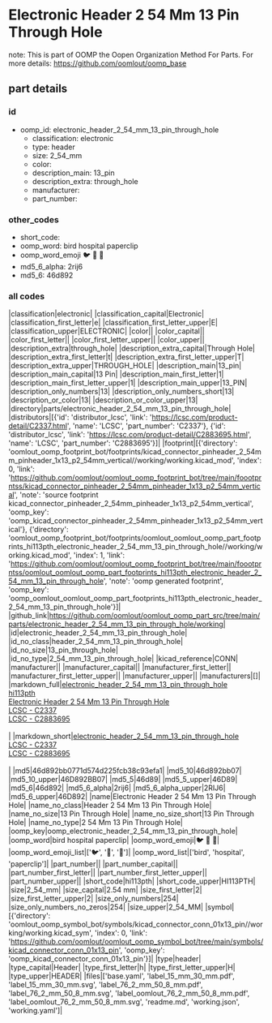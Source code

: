 # Electronic Header 2 54 Mm 13 Pin Through Hole  

note: This is part of OOMP the Oopen Organization Method For Parts. For more details: https://github.com/oomlout/oomp_base

##  part details





### id
* oomp_id: electronic_header_2_54_mm_13_pin_through_hole
  * classification: electronic
  * type: header
  * size: 2_54_mm
  * color: 
  * description_main: 13_pin
  * description_extra: through_hole
  * manufacturer: 
  * part_number: 

### other_codes
* short_code: 
* oomp_word: bird hospital paperclip
* oomp_word_emoji :bird: :hospital: :paperclip:
* md5_6_alpha: 2rij6
* md5_6: 46d892

### all codes 
|classification|electronic|
|classification_capital|Electronic|
|classification_first_letter|e|
|classification_first_letter_upper|E|
|classification_upper|ELECTRONIC|
|color||
|color_capital||
|color_first_letter||
|color_first_letter_upper||
|color_upper||
|description_extra|through_hole|
|description_extra_capital|Through Hole|
|description_extra_first_letter|t|
|description_extra_first_letter_upper|T|
|description_extra_upper|THROUGH_HOLE|
|description_main|13_pin|
|description_main_capital|13 Pin|
|description_main_first_letter|1|
|description_main_first_letter_upper|1|
|description_main_upper|13_PIN|
|description_only_numbers|13|
|description_only_numbers_short|13|
|description_or_color|13|
|description_or_color_upper|13|
|directory|parts/electronic_header_2_54_mm_13_pin_through_hole|
|distributors|[{'id': 'distributor_lcsc', 'link': 'https://lcsc.com/product-detail/C2337.html', 'name': 'LCSC', 'part_number': 'C2337'}, {'id': 'distributor_lcsc', 'link': 'https://lcsc.com/product-detail/C2883695.html', 'name': 'LCSC', 'part_number': 'C2883695'}]|
|footprint|[{'directory': 'oomlout_oomp_footprint_bot/footprints/kicad_connector_pinheader_2_54mm_pinheader_1x13_p2_54mm_vertical//working/working.kicad_mod', 'index': 0, 'link': 'https://github.com/oomlout/oomlout_oomp_footprint_bot/tree/main/foootprntss/kicad_connector_pinheader_2_54mm_pinheader_1x13_p2_54mm_vertical', 'note': 'source footprint kicad_connector_pinheader_2_54mm_pinheader_1x13_p2_54mm_vertical', 'oomp_key': 'oomp_kicad_connector_pinheader_2_54mm_pinheader_1x13_p2_54mm_vertical'}, {'directory': 'oomlout_oomp_footprint_bot/footprints/oomlout_oomlout_oomp_part_footprints_hi113pth_electronic_header_2_54_mm_13_pin_through_hole//working/working.kicad_mod', 'index': 1, 'link': 'https://github.com/oomlout/oomlout_oomp_footprint_bot/tree/main/foootprntss/oomlout_oomlout_oomp_part_footprints_hi113pth_electronic_header_2_54_mm_13_pin_through_hole', 'note': 'oomp generated footprint', 'oomp_key': 'oomp_oomlout_oomlout_oomp_part_footprints_hi113pth_electronic_header_2_54_mm_13_pin_through_hole'}]|
|github_link|https://github.com/oomlout/oomlout_oomp_part_src/tree/main/parts/electronic_header_2_54_mm_13_pin_through_hole/working|
|id|electronic_header_2_54_mm_13_pin_through_hole|
|id_no_class|header_2_54_mm_13_pin_through_hole|
|id_no_size|13_pin_through_hole|
|id_no_type|2_54_mm_13_pin_through_hole|
|kicad_reference|CONN|
|manufacturer||
|manufacturer_capital||
|manufacturer_first_letter||
|manufacturer_first_letter_upper||
|manufacturer_upper||
|manufacturers|[]|
|markdown_full|[electronic_header_2_54_mm_13_pin_through_hole](https://github.com/oomlout/oomlout_oomp_part_src/tree/main/parts/electronic_header_2_54_mm_13_pin_through_hole/working)<br>[hi113pth](https://github.com/oomlout/oomlout_oomp_part_src/tree/main/parts/electronic_header_2_54_mm_13_pin_through_hole/working)<br>[Electronic Header 2 54 Mm 13 Pin Through Hole](https://github.com/oomlout/oomlout_oomp_part_src/tree/main/parts/electronic_header_2_54_mm_13_pin_through_hole/working)<br>[LCSC - C2337<br>](https://lcsc.com/product-detail/C2337.html)[LCSC - C2883695<br>](https://lcsc.com/product-detail/C2883695.html)<br>|
|markdown_short|[electronic_header_2_54_mm_13_pin_through_hole](https://github.com/oomlout/oomlout_oomp_part_src/tree/main/parts/electronic_header_2_54_mm_13_pin_through_hole/working)<br>[LCSC - C2337<br>](https://lcsc.com/product-detail/C2337.html)[LCSC - C2883695<br>](https://lcsc.com/product-detail/C2883695.html)<br>|
|md5|46d892bb0771d574d225fcb38c93efa1|
|md5_10|46d892bb07|
|md5_10_upper|46D892BB07|
|md5_5|46d89|
|md5_5_upper|46D89|
|md5_6|46d892|
|md5_6_alpha|2rij6|
|md5_6_alpha_upper|2RIJ6|
|md5_6_upper|46D892|
|name|Electronic Header 2 54 Mm 13 Pin Through Hole|
|name_no_class|Header 2 54 Mm 13 Pin Through Hole|
|name_no_size|13 Pin Through Hole|
|name_no_size_short|13 Pin Through Hole|
|name_no_type|2 54 Mm 13 Pin Through Hole|
|oomp_key|oomp_electronic_header_2_54_mm_13_pin_through_hole|
|oomp_word|bird hospital paperclip|
|oomp_word_emoji|:bird: :hospital: :paperclip:|
|oomp_word_emoji_list|[':bird:', ':hospital:', ':paperclip:']|
|oomp_word_list|['bird', 'hospital', 'paperclip']|
|part_number||
|part_number_capital||
|part_number_first_letter||
|part_number_first_letter_upper||
|part_number_upper||
|short_code|hi113pth|
|short_code_upper|HI113PTH|
|size|2_54_mm|
|size_capital|2.54 mm|
|size_first_letter|2|
|size_first_letter_upper|2|
|size_only_numbers|254|
|size_only_numbers_no_zeros|254|
|size_upper|2_54_MM|
|symbol|[{'directory': 'oomlout_oomp_symbol_bot/symbols/kicad_connector_conn_01x13_pin//working/working.kicad_sym', 'index': 0, 'link': 'https://github.com/oomlout/oomlout_oomp_symbol_bot/tree/main/symbols/kicad_connector_conn_01x13_pin', 'oomp_key': 'oomp_kicad_connector_conn_01x13_pin'}]|
|type|header|
|type_capital|Header|
|type_first_letter|h|
|type_first_letter_upper|H|
|type_upper|HEADER|
|files|['base.yaml', 'label_15_mm_30_mm.pdf', 'label_15_mm_30_mm.svg', 'label_76_2_mm_50_8_mm.pdf', 'label_76_2_mm_50_8_mm.svg', 'label_oomlout_76_2_mm_50_8_mm.pdf', 'label_oomlout_76_2_mm_50_8_mm.svg', 'readme.md', 'working.json', 'working.yaml']|
